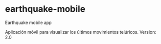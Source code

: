 # earthquake-mobile
Earthquake mobile app

Aplicación móvil para visualizar los últimos movimientos telúricos. Version: 2.0
